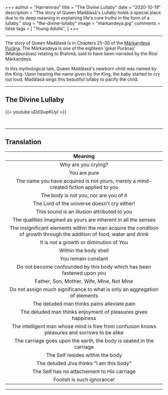 +++
author = "Harrwinrao"
title = "The Divine Lullaby"
date = "2020-10-19"
description = "The story of Queen Madālasā's Lullaby holds a special place due to its deep meaning in explaining life's core truths in the form of a lullaby."
slug = "the-divine-lullaby"
image = "markandeya.jpg"
comments = false
tags = [
    "Young Adults",
]
+++

---

The story of Queen Madālasā is in Chapters 25-30 of the [Mārkaṇḍeya Purāṇa](https://practicalphilosophy.org.au/extras/mada-lasa/). The Mārkaṇḍeya is one of the eighteen ‘great Purāṇas’ (Mahāpurāṇas) relating to Brahmā, said to have been narrated by the Riṛṣi Mārkaṇḍeya.

In this mythological tale, Queen Madālasā's newborn child was named by the King. Upon hearing the name given by the King, the baby started to cry out loud. Madālasā sings this beautiful lullaby to pacify the child.

---

## The Divine Lullaby

{{< youtube uDd3iupKUyI >}}

<br>

---

## Translation

| Meaning   |
| :----:  |
| Why are you crying? |
| You are pure |
| The name you have acquired is not yours, merely a mind-created fiction applied to you |
| The body is not you, nor are you of it |
| The Lord of the universe doesn't cry either! |
| This sound is an illusion attributed to you |
| The qualities imagined as yours are inherent in all the senses |
| The insignificant elements within the man acquire the condition of growth through the addition of food, water and drink |
| It is not a growth or diminution of You |
| Within the body shell |
| You remain constant |
| Do not become confounded by this body which has been fastened upon you |
| Father, Son, Mother, Wife, Mine, Not Mine |
| Do not assign much significance to what is only an aggregation of elements |
| The deluded man thinks pains alleviate pain |
| The deluded man thinks enjoyment of pleasures gives happiness |
| The intelligent man whose mind is free from confusion knows pleasures and sorrows to be alike |
| The carriage goes upon the earth, the body is seated in the carriage |
| The Self resides within the body |
| The deluded Jiva thinks "I am this body" |
| The Self has no attachement to His carriage |
| Foolish is such ignorance! |

---